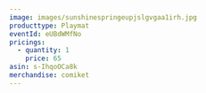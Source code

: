 ```yaml
---
image: images/sunshinespringeupjslgvgaa1irh.jpg
producttype: Playmat
eventId: eUBdWMfNo
pricings:
  - quantity: 1
    price: 65
asin: s-IhqoOCa8k
merchandise: comiket
---
```

